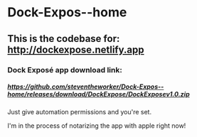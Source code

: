 # Dock-Expos--home

## This is the codebase for: http://dockexpose.netlify.app

### Dock Exposé app download link:
##### https://github.com/steventheworker/Dock-Expos--home/releases/download/DockExpose/DockExposev1.0.zip

Just give automation permissions and you're set.

I'm in the process of notarizing the app with apple right now!
